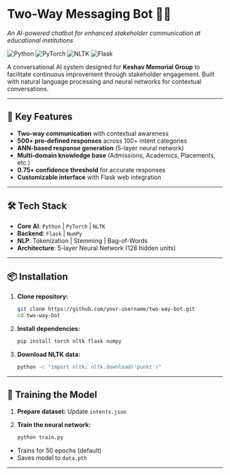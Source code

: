 # Two-Way Messaging Bot 🤖💬  
*An AI-powered chatbot for enhanced stakeholder communication at educational institutions*

![Python](https://img.shields.io/badge/Python-3.8%2B-blue)
![PyTorch](https://img.shields.io/badge/PyTorch-2.0%2B-orange)
![NLTK](https://img.shields.io/badge/NLTK-3.7%2B-green)
![Flask](https://img.shields.io/badge/Flask-2.3%2B-lightgrey)

A conversational AI system designed for **Keshav Memorial Group** to facilitate continuous improvement through stakeholder engagement. Built with natural language processing and neural networks for contextual conversations.

---

## 🚀 Key Features
- **Two-way communication** with contextual awareness
- **500+ pre-defined responses** across 100+ intent categories
- **ANN-based response generation** (5-layer neural network)
- **Multi-domain knowledge base** (Admissions, Academics, Placements, etc.)
- **0.75+ confidence threshold** for accurate responses
- **Customizable interface** with Flask web integration

---

## 🛠 Tech Stack
- **Core AI**: `Python` | `PyTorch` | `NLTK`
- **Backend**: `Flask` | `NumPy`
- **NLP**: Tokenization | Stemming | Bag-of-Words
- **Architecture**: 5-layer Neural Network (128 hidden units)
---

## 📦 Installation
1. **Clone repository:**
   ```bash
   git clone https://github.com/your-username/two-way-bot.git
   cd two-way-bot
2. **Install dependencies:**
   ```bash
   pip install torch nltk flask numpy
3. **Download NLTK data:**
   ```bash
   python -c "import nltk; nltk.download('punkt')"
---

## 🧠 Training the Model
1. **Prepare dataset:** Update `intents.json`

2. **Train the neural network:**
   ```bash
   python train.py

- Trains for 50 epochs (default)
- Saves model to `data.pth`
---


